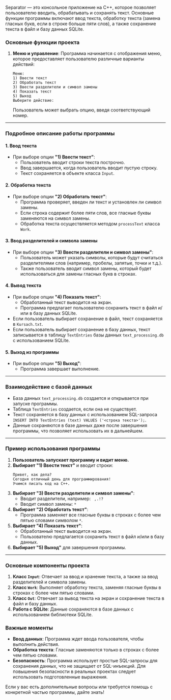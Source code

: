 Separator — это консольное приложение на C++, которое позволяет пользователю вводить, обрабатывать и сохранять текст. Основные функции программы включают ввод текста, обработку текста (замена гласных букв, если в строке больше пяти слов), а также сохранение текста в файл и базу данных SQLite.

### Основные функции проекта

1. **Меню и управление**: Программа начинается с отображения меню, которое предоставляет пользователю различные варианты действий:
   ```
   Меню:
   1) Ввести текст
   2) Обработать текст
   3) Ввести разделители и символ замены
   4) Показать текст
   5) Выход
   Выберите действие:
   ```
   
   Пользователь может выбрать опцию, введя соответствующий номер.

---

### Подробное описание работы программы

#### 1. **Ввод текста**
   - При выборе опции **"1) Ввести текст"**:
     - Пользователь вводит строки текста построчно.
     - Ввод завершается, когда пользователь вводит пустую строку.
     - Текст сохраняется в объекте класса `Input`.

#### 2. **Обработка текста**
   - При выборе опции **"2) Обработать текст"**:
     - Программа проверяет, введен ли текст и установлен ли символ замены.
     - Если строка содержит более пяти слов, все гласные буквы заменяются на символ замены.
     - Обработка текста осуществляется методом `processText` класса `Work`.

#### 3. **Ввод разделителей и символа замены**
   - При выборе опции **"3) Ввести разделители и символ замены"**:
     - Пользователь может указать символы, которые будут считаться разделителями слов (например, пробелы, запятые, точки и т.д.).
     - Также пользователь вводит символ замены, который будет использоваться для замены гласных букв в строках.

#### 4. **Вывод текста**
   - При выборе опции **"4) Показать текст"**:
     - Обработанный текст выводится на экран.
     - Программа предлагает пользователю сохранить текст в файл и/или в базу данных SQLite.
   - Если пользователь выбирает сохранение в файл, текст сохраняется в `Kursach.txt`.
   - Если пользователь выбирает сохранение в базу данных, текст записывается в таблицу `TextEntries` базы данных `text_processing.db` с использованием SQLite.

#### 5. **Выход из программы**
   - При выборе опции **"5) Выход"**:
     - Программа завершает выполнение.

---

### Взаимодействие с базой данных
- База данных `text_processing.db` создается и открывается при запуске программы.
- Таблица `TextEntries` создается, если она не существует.
- Текст сохраняется в базу данных с использованием SQL-запроса `INSERT INTO TextEntries (text) VALUES ('<строка текста>');`.
- Данные сохраняются в базе данных даже после завершения программы, что позволяет использовать их в дальнейшем.

---

### Пример использования программы
1. **Пользователь запускает программу и видит меню.**
2. **Выбирает "1) Ввести текст"** и вводит строки:
   ```
   Привет, как дела?
   Сегодня отличный день для программирования!
   Учимся писать код на C++.
   ```
3. **Выбирает "3) Ввести разделители и символ замены"**:
   - Вводит разделители, например: ` ,.!?`
   - Вводит символ замены: `*`
4. **Выбирает "2) Обработать текст"**:
   - Программа заменяет все гласные буквы в строках с более чем пятью словами символом `*`.
5. **Выбирает "4) Показать текст"**:
   - Обработанный текст выводится на экран.
   - Пользователю предлагается сохранить текст в файл и/или в базу данных.
6. **Выбирает "5) Выход"** для завершения программы.

---

### Основные компоненты проекта
1. **Класс `Input`**: Отвечает за ввод и хранение текста, а также за ввод разделителей и символа замены.
2. **Класс `Work`**: Выполняет обработку текста, заменяя гласные буквы в строках с более чем пятью словами.
3. **Класс `Out`**: Отвечает за вывод текста на экран и сохранение текста в файл и базу данных.
4. **Работа с SQLite**: Данные сохраняются в базе данных с использованием библиотеки SQLite.

### Важные моменты
- **Ввод данных**: Программа ждет ввода пользователя, чтобы выполнить действия.
- **Обработка текста**: Гласные заменяются только в строках с более чем пятью словами.
- **Безопасность**: Программа использует простые SQL-запросы для сохранения данных, что не защищает от SQL-инъекций. Для повышения безопасности в реальных проектах следует использовать подготовленные выражения.

Если у вас есть дополнительные вопросы или требуется помощь с конкретной частью программы, дайте знать!
